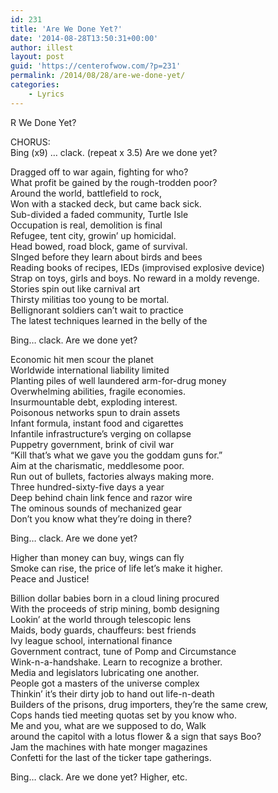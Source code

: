 ```yaml
---
id: 231
title: 'Are We Done Yet?'
date: '2014-08-28T13:50:31+00:00'
author: illest
layout: post
guid: 'https://centerofwow.com/?p=231'
permalink: /2014/08/28/are-we-done-yet/
categories:
    - Lyrics
---
```


R We Done Yet?

CHORUS:  
Bing (x9) … clack. (repeat x 3.5) Are we done yet?

Dragged off to war again, fighting for who?  
What profit be gained by the rough-trodden poor?  
Around the world, battlefield to rock,  
Won with a stacked deck, but came back sick.  
Sub-divided a faded community, Turtle Isle  
Occupation is real, demolition is final  
Refugee, tent city, growin’ up homicidal.  
Head bowed, road block, game of survival.  
SInged before they learn about birds and bees  
Reading books of recipes, IEDs (improvised explosive device)  
Strap on toys, girls and boys. No reward in a moldy revenge.  
Stories spin out like carnival art  
Thirsty militias too young to be mortal.  
Bellignorant soldiers can’t wait to practice  
The latest techniques learned in the belly of the

Bing… clack. Are we done yet?

Economic hit men scour the planet  
Worldwide international liability limited  
Planting piles of well laundered arm-for-drug money  
Overwhelming abilities, fragile economies.  
Insurmountable debt, exploding interest.  
Poisonous networks spun to drain assets  
Infant formula, instant food and cigarettes  
Infantile infrastructure’s verging on collapse  
Puppetry government, brink of civil war  
“Kill that’s what we gave you the goddam guns for.”  
Aim at the charismatic, meddlesome poor.  
Run out of bullets, factories always making more.  
Three hundred-sixty-five days a year  
Deep behind chain link fence and razor wire  
The ominous sounds of mechanized gear  
Don’t you know what they’re doing in there?

Bing… clack. Are we done yet?

Higher than money can buy, wings can fly  
Smoke can rise, the price of life let’s make it higher.  
Peace and Justice!

Billion dollar babies born in a cloud lining procured  
With the proceeds of strip mining, bomb designing  
Lookin’ at the world through telescopic lens  
Maids, body guards, chauffeurs: best friends  
Ivy league school, international finance  
Government contract, tune of Pomp and Circumstance  
Wink-n-a-handshake. Learn to recognize a brother.  
Media and legislators lubricating one another.  
People got a masters of the universe complex  
Thinkin’ it’s their dirty job to hand out life-n-death  
Builders of the prisons, drug importers, they’re the same crew,  
Cops hands tied meeting quotas set by you know who.  
Me and you, what are we supposed to do, Walk  
around the capitol with a lotus flower &amp; a sign that says Boo?  
Jam the machines with hate monger magazines  
Confetti for the last of the ticker tape gatherings.

Bing… clack. Are we done yet? Higher, etc.